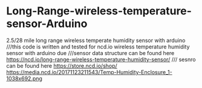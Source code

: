 # Long-Range-wireless-temperature-sensor-Arduino
2.5/28 mile long range wireless temperate humidity sensor with arduino
///this code is written and tested for ncd.io wireless temperature humidity sensor with arduino due
///sensor data structure can be found here https://ncd.io/long-range-wireless-temperature-humidity-sensor/ 
/// sesnro can be found here https://store.ncd.io/shop/
https://media.ncd.io/20171123211543/Temp-Humidity-Enclosure_1-1038x692.png
